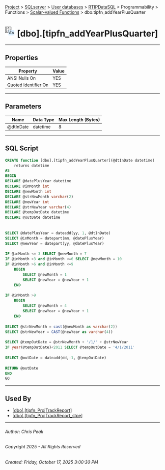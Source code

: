 #### 

[Project](../../../../../../index.md) > [SQLserver](../../../../../index.md) > [User databases](../../../../index.md) > [RTIPDataSQL](../../../index.md) > Programmability > Functions > [Scalar-valued Functions](Scalar-valued_Functions.md) > dbo.tipfn_addYearPlusQuarter

# ![Scalar-valued Functions](../../../../../../Images/Function_Scalar32.png) [dbo].[tipfn_addYearPlusQuarter]

---

## <a name="#properties"></a>Properties

| Property | Value |
|---|---|
| ANSI Nulls On | YES |
| Quoted Identifier On | YES |


---

## <a name="#parameters"></a>Parameters

| Name | Data Type | Max Length (Bytes) |
|---|---|---|
| @dtInDate | datetime | 8 |


---

## <a name="#sqlscript"></a>SQL Script

```sql
CREATE function [dbo].[tipfn_addYearPlusQuarter](@dtInDate datetime)
	returns datetime
AS
BEGIN
DECLARE @datePlusYear datetime
DECLARE @inMonth int
DECLARE @newMonth int
DECLARE @strNewMonth varchar(2)
DECLARE @newYear int
DECLARE @strNewYear varchar(4)
DECLARE @tempOutDate datetime
DECLARE @outDate datetime


SELECT @datePlusYear = dateadd(yy, 1, @dtInDate)
SELECT @inMonth = datepart(mm, @datePlusYear)
SELECT @newYear = datepart(yy, @datePlusYear)

IF @inMonth <= 3 SELECT @newMonth = 7
IF @inMonth >3 and @inMonth <=6 SELECT @newMonth = 10
IF @inMonth >6 and @inMonth <=9 
	BEGIN
		SELECT @newMonth = 1
		SELECT @newYear = @newYear + 1
	END

IF @inMonth >9  
	BEGIN 
		SELECT @newMonth = 4
		SELECT @newYear = @newYear + 1
	END

SELECT @strNewMonth = cast(@newMonth as varchar(2))
SELECT @strNewYear = CAST(@newYear as varchar(4))

SELECT @tempOutDate = @strNewMonth + '/1/' + @strNewYear
IF year(@tempOutDate)<2011 SELECT @tempOutDate = '4/1/2011'

SELECT @outDate = dateadd(dd,-1, @tempOutDate)

RETURN @outDate
END
GO

```


---

## <a name="#usedby"></a>Used By

* [[dbo].[tipfn_ProjTrackReport]](../Table-valued_Functions/dbo_tipfn_ProjTrackReport.md)
* [[dbo].[tipfn_ProjTrackReport_stpe]](../Table-valued_Functions/dbo_tipfn_ProjTrackReport_stpe.md)


---

###### Author:  Chris Peak

###### Copyright 2025 - All Rights Reserved

###### Created: Friday, October 17, 2025 3:00:30 PM

